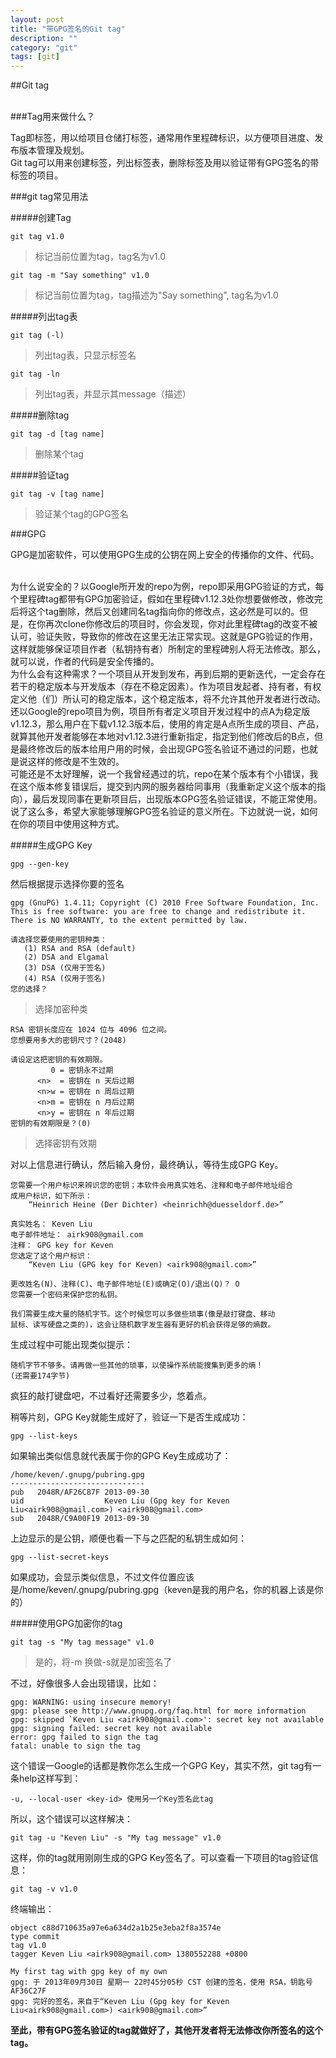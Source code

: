 ```yaml
---
layout: post
title: "带GPG签名的Git tag"
description: ""
category: "git"
tags: [git]
---
```


##Git tag

<br />
###Tag用来做什么？

Tag即标签，用以给项目仓储打标签，通常用作里程碑标识，以方便项目进度、发布版本管理及规划。
<br />
Git tag可以用来创建标签，列出标签表，删除标签及用以验证带有GPG签名的带标签的项目。

###git tag常见用法

#####创建Tag

    git tag v1.0
>标记当前位置为tag，tag名为v1.0

    git tag -m "Say something" v1.0
>标记当前位置为tag，tag描述为"Say something", tag名为v1.0

#####列出tag表

    git tag (-l)
>列出tag表，只显示标签名

    git tag -ln
>列出tag表，并显示其message（描述）

#####删除tag

    git tag -d [tag name]
>删除某个tag

#####验证tag

    git tag -v [tag name]
>验证某个tag的GPG签名

###GPG

GPG是加密软件，可以使用GPG生成的公钥在网上安全的传播你的文件、代码。

<br />
为什么说安全的？以Google所开发的repo为例，repo即采用GPG验证的方式，每个里程碑tag都带有GPG加密验证，假如在里程碑v1.12.3处你想要做修改，修改完后将这个tag删除，然后又创建同名tag指向你的修改点，这必然是可以的。但是，在你再次clone你修改后的项目时，你会发现，你对此里程碑tag的改变不被认可，验证失败，导致你的修改在这里无法正常实现。这就是GPG验证的作用，这样就能够保证项目作者（私钥持有者）所制定的里程碑别人将无法修改。那么，就可以说，作者的代码是安全传播的。

<br />
为什么会有这种需求？一个项目从开发到发布，再到后期的更新迭代，一定会存在若干的稳定版本与开发版本（存在不稳定因素）。作为项目发起者、持有者，有权定义他（们）所认可的稳定版本，这个稳定版本，将不允许其他开发者进行改动。还以Google的repo项目为例，项目所有者定义项目开发过程中的点A为稳定版v1.12.3，那么用户在下载v1.12.3版本后，使用的肯定是A点所生成的项目、产品，就算其他开发者能够在本地对v1.12.3进行重新指定，指定到他们修改后的B点，但是最终修改后的版本给用户用的时候，会出现GPG签名验证不通过的问题，也就是说这样的修改是不生效的。

<br />
可能还是不太好理解，说一个我曾经遇过的坑，repo在某个版本有个小错误，我在这个版本修复错误后，提交到内网的服务器给同事用（我重新定义这个版本的指向），最后发现同事在更新项目后，出现版本GPG签名验证错误，不能正常使用。

<br />
说了这么多，希望大家能够理解GPG签名验证的意义所在。下边就说一说，如何在你的项目中使用这种方式。

#####生成GPG Key

    gpg --gen-key
然后根据提示选择你要的签名

    gpg (GnuPG) 1.4.11; Copyright (C) 2010 Free Software Foundation, Inc.
    This is free software: you are free to change and redistribute it.
    There is NO WARRANTY, to the extent permitted by law.
    
    请选择您要使用的密钥种类：
       (1) RSA and RSA (default)
       (2) DSA and Elgamal
       (3) DSA (仅用于签名)
       (4) RSA (仅用于签名)
    您的选择？ 
>选择加密种类

    RSA 密钥长度应在 1024 位与 4096 位之间。
    您想要用多大的密钥尺寸？(2048)

    请设定这把密钥的有效期限。
             0 = 密钥永不过期
          <n>  = 密钥在 n 天后过期
          <n>w = 密钥在 n 周后过期
          <n>m = 密钥在 n 月后过期
          <n>y = 密钥在 n 年后过期
    密钥的有效期限是？(0)
>选择密钥有效期

对以上信息进行确认，然后输入身份，最终确认，等待生成GPG Key。

    您需要一个用户标识来辨识您的密钥；本软件会用真实姓名、注释和电子邮件地址组合
    成用户标识，如下所示：
        “Heinrich Heine (Der Dichter) <heinrichh@duesseldorf.de>”
    
    真实姓名： Keven Liu
    电子邮件地址： airk908@gmail.com
    注释： GPG key for Keven
    您选定了这个用户标识：
        “Keven Liu (GPG key for Keven) <airk908@gmail.com>”
    
    更改姓名(N)、注释(C)、电子邮件地址(E)或确定(O)/退出(Q)？ O
    您需要一个密码来保护您的私钥。
    
    我们需要生成大量的随机字节。这个时候您可以多做些琐事(像是敲打键盘、移动
    鼠标、读写硬盘之类的)，这会让随机数字发生器有更好的机会获得足够的熵数。

生成过程中可能出现类似提示：

    随机字节不够多。请再做一些其他的琐事，以使操作系统能搜集到更多的熵！
    (还需要174字节)

疯狂的敲打键盘吧，不过看好还需要多少，悠着点。

稍等片刻，GPG Key就能生成好了，验证一下是否生成成功：

    gpg --list-keys

如果输出类似信息就代表属于你的GPG Key生成成功了：

    /home/keven/.gnupg/pubring.gpg
    ------------------------------
    pub   2048R/AF26C87F 2013-09-30
    uid                  Keven Liu (Gpg key for Keven Liu<airk908@gmail.com>) <airk908@gmail.com>
    sub   2048R/C9A00F19 2013-09-30

上边显示的是公钥，顺便也看一下与之匹配的私钥生成如何：

    gpg --list-secret-keys

如果成功，会显示类似信息，不过文件位置应该是/home/keven/.gnupg/pubring.gpg（keven是我的用户名，你的机器上该是你的）

#####使用GPG加密你的tag

    git tag -s "My tag message" v1.0
>是的，将-m 换做-s就是加密签名了

不过，好像很多人会出现错误，比如：

    gpg: WARNING: using insecure memory! 
    gpg: please see http://www.gnupg.org/faq.html for more information 
    gpg: skipped `Keven Liu <airk908@gmail.com>': secret key not available 
    gpg: signing failed: secret key not available 
    error: gpg failed to sign the tag 
    fatal: unable to sign the tag

这个错误一Google的话都是教你怎么生成一个GPG Key，其实不然，git tag有一条help这样写到：

    -u, --local-user <key-id> 使用另一个Key签名此tag

所以，这个错误可以这样解决：

    git tag -u "Keven Liu" -s "My tag message" v1.0

这样，你的tag就用刚刚生成的GPG Key签名了。可以查看一下项目的tag验证信息：

    git tag -v v1.0

终端输出：

    object c88d710635a97e6a634d2a1b25e3eba2f8a3574e
    type commit
    tag v1.0
    tagger Keven Liu <airk908@gmail.com> 1380552288 +0800
    
    My first tag with gpg key of my own
    gpg: 于 2013年09月30日 星期一 22时45分05秒 CST 创建的签名，使用 RSA，钥匙号 AF36C27F
    gpg: 完好的签名，来自于“Keven Liu (Gpg key for Keven Liu<airk908@gmail.com>) <airk908@gmail.com>”
    
**至此，带有GPG签名验证的tag就做好了，其他开发者将无法修改你所签名的这个tag。**
